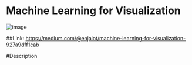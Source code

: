 # Machine Learning for Visualization

![image](https://miro.medium.com/max/700/1*vMbB5fRW7LhS9RcStzbUCQ.gif)


##Link: https://medium.com/@enjalot/machine-learning-for-visualization-927a9dff1cab

#Description
